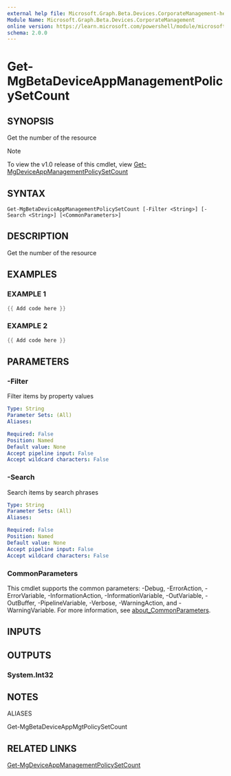 ```yaml
---
external help file: Microsoft.Graph.Beta.Devices.CorporateManagement-help.xml
Module Name: Microsoft.Graph.Beta.Devices.CorporateManagement
online version: https://learn.microsoft.com/powershell/module/microsoft.graph.beta.devices.corporatemanagement/get-mgbetadeviceappmanagementpolicysetcount
schema: 2.0.0
---
```


# Get-MgBetaDeviceAppManagementPolicySetCount

## SYNOPSIS
Get the number of the resource

> [!NOTE]
> To view the v1.0 release of this cmdlet, view [Get-MgDeviceAppManagementPolicySetCount](/powershell/module/Microsoft.Graph.Devices.CorporateManagement/Get-MgDeviceAppManagementPolicySetCount?view=graph-powershell-v1.0)

## SYNTAX

```
Get-MgBetaDeviceAppManagementPolicySetCount [-Filter <String>] [-Search <String>] [<CommonParameters>]
```

## DESCRIPTION
Get the number of the resource

## EXAMPLES

### EXAMPLE 1
```powershell
{{ Add code here }}
```

### EXAMPLE 2
```powershell
{{ Add code here }}
```

## PARAMETERS

### -Filter
Filter items by property values

```yaml
Type: String
Parameter Sets: (All)
Aliases:

Required: False
Position: Named
Default value: None
Accept pipeline input: False
Accept wildcard characters: False
```

### -Search
Search items by search phrases

```yaml
Type: String
Parameter Sets: (All)
Aliases:

Required: False
Position: Named
Default value: None
Accept pipeline input: False
Accept wildcard characters: False
```

### CommonParameters
This cmdlet supports the common parameters: -Debug, -ErrorAction, -ErrorVariable, -InformationAction, -InformationVariable, -OutVariable, -OutBuffer, -PipelineVariable, -Verbose, -WarningAction, and -WarningVariable. For more information, see [about_CommonParameters](http://go.microsoft.com/fwlink/?LinkID=113216).

## INPUTS

## OUTPUTS

### System.Int32
## NOTES

ALIASES

Get-MgBetaDeviceAppMgtPolicySetCount

## RELATED LINKS
[Get-MgDeviceAppManagementPolicySetCount](/powershell/module/Microsoft.Graph.Devices.CorporateManagement/Get-MgDeviceAppManagementPolicySetCount?view=graph-powershell-v1.0)
